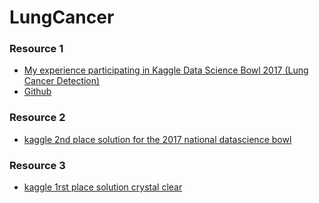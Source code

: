 # LungCancer
### Resource 1
* [My experience participating in Kaggle Data Science Bowl 2017 (Lung Cancer Detection)](https://medium.com/towards-data-science/my-experience-participating-in-kaggle-data-science-bowl-2017-lung-cancer-detection-4705032052ec) 
 * [Github](https://github.com/ashish217/kaggle/tree/master/data_science_bowl3)

### Resource 2
 * [kaggle 2nd place solution for the 2017 national datascience bowl](http://juliandewit.github.io/kaggle-ndsb2017/)

### Resource 3
 * [kaggle 1rst place solution crystal clear](https://www.youtube.com/watch?v=dQw4w9WgXcQ)
